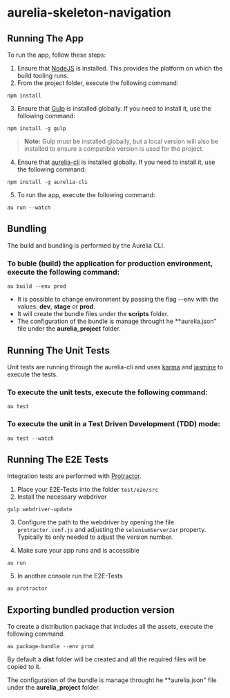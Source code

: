 # aurelia-skeleton-navigation

## Running The App

To run the app, follow these steps:

1. Ensure that [NodeJS](http://nodejs.org/) is installed. This provides the platform on which the build tooling runs.
2. From the project folder, execute the following command:

  ```shell
  npm install
  ```
3. Ensure that [Gulp](http://gulpjs.com/) is installed globally. If you need to install it, use the following command:

  ```shell
  npm install -g gulp
  ```
  > **Note:** Gulp must be installed globally, but a local version will also be installed to ensure a compatible version is used for the project.
4. Ensure that [aurelia-cli](http://jspm.io/) is installed globally. If you need to install it, use the following command:

  ```shell
  npm install -g aurelia-cli
  ```

5. To run the app, execute the following command:

  ```shell
  au run --watch
  ```

## Bundling
The build and bundling is performed by the Aurelia CLI. 

### To buble (build) the application for production environment, execute the following command:
``` shell
au build --env prod
```
 - It is possible to change environment by passing the flag --env with the values: **dev**, **stage** or **prod**.
 - It will create the bundle files under the **scripts** folder.
 - The configuration of the bundle is manage throught he **aurelia.json" file under the **aurelia_project** folder.

## Running The Unit Tests

Unit tests are running through the aurelia-cli and uses [karma](https://karma-runner.github.io) and [jasmine](https://jasmine.github.io/) to execute the tests.

### To execute the unit tests, execute the following command: 
```shell
au test
```

### To execute the unit in a Test Driven Development (TDD) mode: 
```shell
au test --watch
```

## Running The E2E Tests
Integration tests are performed with [Protractor](http://angular.github.io/protractor/#/).

1. Place your E2E-Tests into the folder ```test/e2e/src```
2. Install the necessary webdriver

  ```shell
  gulp webdriver-update
  ```

3. Configure the path to the webdriver by opening the file ```protractor.conf.js``` and adjusting the ```seleniumServerJar``` property. Typically its only needed to adjust the version number.

4. Make sure your app runs and is accessible

  ```shell
  au run
  ```

5. In another console run the E2E-Tests

  ```shell
  au protractor
  ```

## Exporting bundled production version
To create a distribution package that includes all the assets, execute the following command.
```shell
au package-bundle --env prod
```
By default a **dist** folder will be created and all the required files will be copied to it.

The configuration of the bundle is manage throught he **aurelia.json" file under the **aurelia_project** folder.

